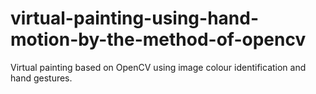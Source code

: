 # virtual-painting-using-hand-motion-by-the-method-of-opencv
Virtual painting based on OpenCV using image colour identification and hand gestures.
